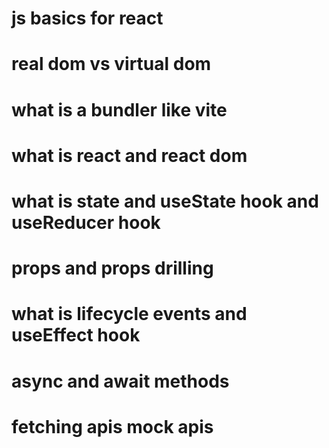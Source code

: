 # js basics for react
# real dom vs virtual dom
# what is a bundler like vite
# what is react and react dom
# what is state and useState hook and useReducer hook
# props and props drilling
# what is lifecycle events and useEffect hook
# async and await methods
# fetching apis mock apis

